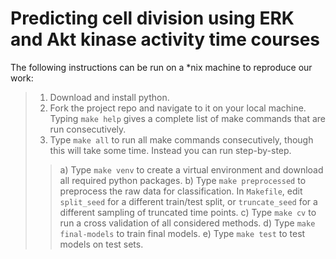 # Predicting cell division using ERK and Akt kinase activity time courses

The following instructions can be run on a *nix machine to reproduce our work:

>1) Download and install python.
>2) Fork the project repo and navigate to it on your local machine. Typing `make help` gives a complete list of make commands that are run consecutively.
>3) Type `make all` to run all make commands consecutively, though this will take some time. Instead you can run step-by-step.
>> a) Type `make venv` to create a virtual environment and download all required python packages.
>> b) Type `make preprocessed` to preprocess the raw data for classification. In `Makefile`, edit `split_seed` for a different train/test split, or `truncate_seed` for a different sampling of truncated time points.
>> c) Type `make cv` to run a cross validation of all considered methods.
>> d) Type `make final-models` to train final models. 
>> e) Type `make test` to test models on test sets.